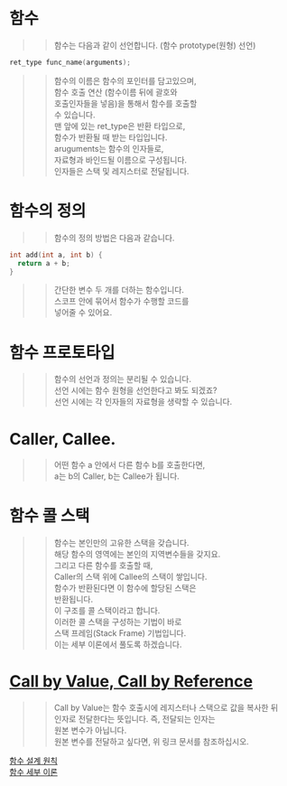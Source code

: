 # 함수

>> 함수는 다음과 같이 선언합니다.  (함수 prototype(원형) 선언)
```C
ret_type func_name(arguments);        
```
>> 함수의 이름은 함수의 포인터를 담고있으며,    
>> 함수 호출 연산 (함수이름 뒤에 괄호와  
>> 호출인자들을 넣음)을 통해서 함수를 호출할   
>> 수 있습니다.  
>> 맨 앞에 있는 ret_type은 반환 타입으로,   
>> 함수가 반환될 때 받는 타입입니다.  
>> aruguments는 함수의 인자들로,  
>> 자료형과 바인드될 이름으로 구성됩니다.  
>> 인자들은 스택 및 레지스터로 전달됩니다.  

# 함수의 정의
>> 함수의 정의 방법은 다음과 같습니다.
```C
int add(int a, int b) {
  return a + b;
}
```
>> 간단한 변수 두 개를 더하는 함수입니다.   
>> 스코프 안에 묶어서 함수가 수행할 코드를  
>> 넣어줄 수 있어요.  

# 함수 프로토타입
>> 함수의 선언과 정의는 분리될 수 있습니다.  
>> 선언 시에는 함수 원형을 선언한다고 봐도 되겠죠?  
>> 선언 시에는 각 인자들의 자료형을 생략할 수 있습니다.    

# Caller, Callee.
>> 어떤 함수 a 안에서 다른 함수 b를 호출한다면,   
>> a는 b의 Caller, b는 Callee가 됩니다.  

# 함수 콜 스택
>> 함수는 본인만의 고유한 스택을 갖습니다.  
>> 해당 함수의 영역에는 본인의 지역변수들을 갖지요.    
>> 그리고 다른 함수를 호출할 때,   
>> Caller의 스택 위에 Callee의 스택이 쌓입니다.    
>> 함수가 반환된다면 이 함수에 할당된 스택은   
>> 반환됩니다.  
>> 이 구조를 콜 스택이라고 합니다.  
>> 이러한 콜 스택을 구성하는 기법이 바로   
>> 스택 프레임(Stack Frame) 기법입니다.    
>> 이는 세부 이론에서 풀도록 하겠습니다.  

# [Call by Value, Call by Reference](https://github.com/Nighthom/Files/blob/main/Study/C/lesson/Pointer/%ED%8F%AC%EC%9D%B8%ED%84%B0%20%ED%99%9C%EC%9A%A9/Call%20by%20Reference.md)  
>> Call by Value는 함수 호출시에 레지스터나 스택으로 값을 복사한 뒤  
>> 인자로 전달한다는 뜻입니다. 즉, 전달되는 인자는  
>> 원본 변수가 아닙니다.  
>> 원본 변수를 전달하고 싶다면, 위 링크 문서를 참조하십시오.  

[함수 설계 원칙](https://github.com/Nighthom/Files/blob/main/Study/C/lesson/%ED%95%A8%EC%88%98/%ED%95%A8%EC%88%98%EC%84%A4%EA%B3%84%EC%9B%90%EC%B9%99.md)    
[함수 세부 이론](https://github.com/Nighthom/Files/blob/main/Study/C/lesson/%ED%95%A8%EC%88%98/%ED%95%A8%EC%88%98%EC%84%A4%EA%B3%84%EC%9B%90%EC%B9%99.md)    
